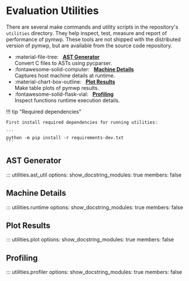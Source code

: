 # Evaluation Utilities

There are several make commands and utility scripts in the repository's `utilities` directory. 
They help inspect, test, measure and report of performance of pymwp. 
These tools are not shipped with the distributed version of pymwp, but are available from the source code repository.

<div class="grid cards" markdown>

- :material-file-tree: &nbsp; [**AST Generator**](#ast-generator) <br/>Convert C files to ASTs using pycparser.
- :fontawesome-solid-computer: &nbsp; [**Machine Details**](#machine-details) <br/>Captures host machine details at runtime.
- :material-chart-box-outline: &nbsp; [**Plot Results**](#plot-results) <br/>Make table plots of pymwp results.
- :fontawesome-solid-flask-vial: &nbsp; [**Profiling**](#profiling) <br/>Inspect functions runtime execution details.

</div>

!!! tip "Required dependencies"

    First install required dependencies for running utilities:
    
    ```
    python -m pip install -r requirements-dev.txt
    ```

## AST Generator

::: utilities.ast_util
    options:
      show_docstring_modules: true
      members: false

## Machine Details

::: utilities.runtime
    options:
      show_docstring_modules: true
      members: false

## Plot Results

::: utilities.plot
    options:
      show_docstring_modules: true
      members: false

## Profiling

::: utilities.profiler
    options:
      show_docstring_modules: true
      members: false